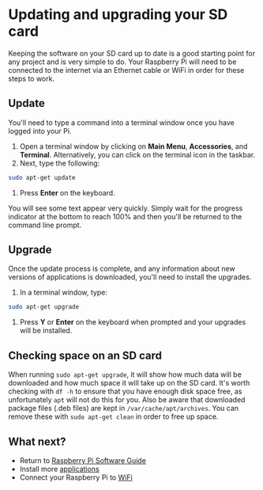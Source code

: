 # Updating and upgrading your SD card

Keeping the software on your SD card up to date is a good starting point for any project and is very simple to do. Your Raspberry Pi will need to be connected to the internet via an Ethernet cable or WiFi in order for these steps to work.

## Update

You'll need to type a command into a terminal window once you have logged into your Pi.

1. Open a terminal window by clicking on **Main Menu**, **Accessories**, and **Terminal**. Alternatively, you can click on the terminal icon in the taskbar.
1. Next, type the following:

  ```bash
  sudo apt-get update
  ```
  
1. Press **Enter** on the keyboard.

 You will see some text appear very quickly. Simply wait for the progress indicator at the bottom to reach 100% and then you'll be returned to the command line prompt.

## Upgrade

Once the update process is complete, and any information about new versions of applications is downloaded, you'll need to install the upgrades.

1. In a terminal window, type:

  ```bash
  sudo apt-get upgrade
  ```
  
1. Press **Y** or **Enter** on the keyboard when prompted and your upgrades will be installed.

## Checking space on an SD card

When running `sudo apt-get upgrade`, it will show how much data will be downloaded and how much space it will take up on the SD card. It's worth checking with `df -h` to ensure that you have enough disk space free, as unfortunately `apt` will not do this for you. Also be aware that downloaded package files (.deb files) are kept in `/var/cache/apt/archives`. You can remove these with `sudo apt-get clean` in order to free up space.

## What next?

- Return to [Raspberry Pi Software Guide](quickstart.md)
- Install more [applications](install-apps.md)
- Connect your Raspberry Pi to [WiFi](wifi.md)
